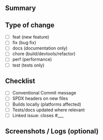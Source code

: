 <!-- SPDX-License-Identifier: (LicenseRef-KooijmanInc-Commercial OR GPL-3.0-only) -->
<!-- Copyright (c) 2025 Kooijman Incorporate Holding B.V. -->

## Summary

<!-- Explain the motivation and the approach. Link related issues/MRs. -->

## Type of change
- [ ] feat (new feature)
- [ ] fix (bug fix)
- [ ] docs (documentation only)
- [ ] chore (build/devtools/refactor)
- [ ] perf (performance)
- [ ] test (tests only)

## Checklist
- [ ] Conventional Commit message
- [ ] SPDX headers on new files
- [ ] Builds locally (platforms affected)
- [ ] Tests/docs updated where relevant
- [ ] Linked issue: closes #___

## Screenshots / Logs (optional)
